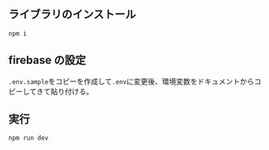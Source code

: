 ## ライブラリのインストール

```
npm i
```

## firebase の設定

`.env.sample`をコピーを作成して`.env`に変更後、環境変数をドキュメントからコピーしてきて貼り付ける。

## 実行

```
npm run dev
```
